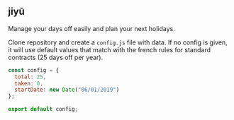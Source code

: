 ## jiyū

Manage your days off easily and plan your next holidays.

Clone repository and create a `config.js` file with data.
If no config is given, it will use default values that match with the french rules for standard contracts (25 days off per year).

```javascript
const config = {
  total: 25,
  taken: 0,
  startDate: new Date("06/01/2019")
};

export default config;
```
